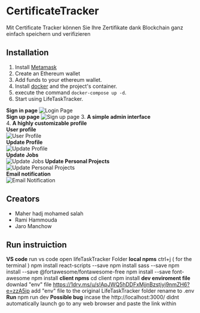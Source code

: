 # CertificateTracker
Mit Certificate Tracker können Sie Ihre Zertifikate dank Blockchain ganz einfach speichern und verifizieren

## Installation  
1. Install [Metamask](https://chrome.google.com/webstore/detail/metamask/nkbihfbeogaeaoehlefnkodbefgpgknn) 
2. Create an Ethereum wallet
3. Add funds to your ethereum wallet.
4. Install [docker](https://docs.docker.com/get-docker/) and the project's container.
5. execute the command `docker-compose up -d`.
6. Start using LifeTaskTracker.  

**Sign in page**
![Login Page](https://i.imgur.com/gDbq2VX.png)  
**Sign up page**
![Sign up page](https://i.imgur.com/6GFjbTh.png)
3. **A simple admin interface**   
4. **A highly customizable profile**  
**User profile**  
![User Profile](https://i.imgur.com/dTzOQjR.png)  
**Update Profile**  
![Update Profile](https://i.imgur.com/dTzOQjR.png)  
**Update Jobs**  
![Update Jobs](https://i.imgur.com/POuo4NT.png) 
**Update Personal Projects**  
![Update Personal Projects](https://i.imgur.com/JlBQx3t.png)  
**Email notification**  
![Email Notification]()  

## Creators 
- Maher hadj mohamed salah
- Rami Hammouda
- Jaro Manchow

## Run instruiction
**VS code**
run vs code
open lifeTaskTracker Folder 
**local npms**
ctrl+j ( for the terminal )
npm install react-scripts --save
npm install sass --save
npm install --save @fortawesome/fontawesome-free
npm install --save font-awesome
npm install 
**client npms**
cd client
npm install
**dev enviroment file**
downlad "env" file https://1drv.ms/u/s!ApJWQ5hDDFxMjjnBzstjyj9nmZH6?e=zzA5ip
add "env" file to the original LifeTaskTracker folder
rename to .env
**Run**
npm run dev
**Possible bug**
incase the http://localhost:3000/ didnt automatically launch
go to any web browser and paste the link within